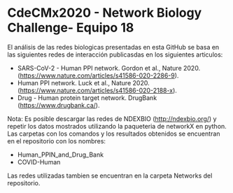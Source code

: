 #  CdeCMx2020 - Network Biology Challenge- Equipo 18
El análisis de las redes biologicas presentadas en esta GitHub se basa en las siguientes redes de interacción publicasdas en los siguientes articulos:

  * SARS-CoV-2 - Human PPI network. Gordon et al., Nature 2020. (https://www.nature.com/articles/s41586-020-2286-9).
  * Human PPI network. Luck et al., Nature 2020. (https://www.nature.com/articles/s41586-020-2188-x).
  * Drug - Human protein target network. DrugBank (https://www.drugbank.ca/).

Nota: Es posible descargar las redes de NDEXBIO (http://ndexbio.org/) y repetir los datos mostrados utilizando la paqueteria de networkX en python.
Las carpetas con los comandos y los resultados obtenidos se encuentran en el repositorio con los nombres:
  * Human_PPIN_and_Drug_Bank
  * COVID-Human
  
Las redes utilizadas tambien se encuentran en la carpeta Networks del repositorio.

